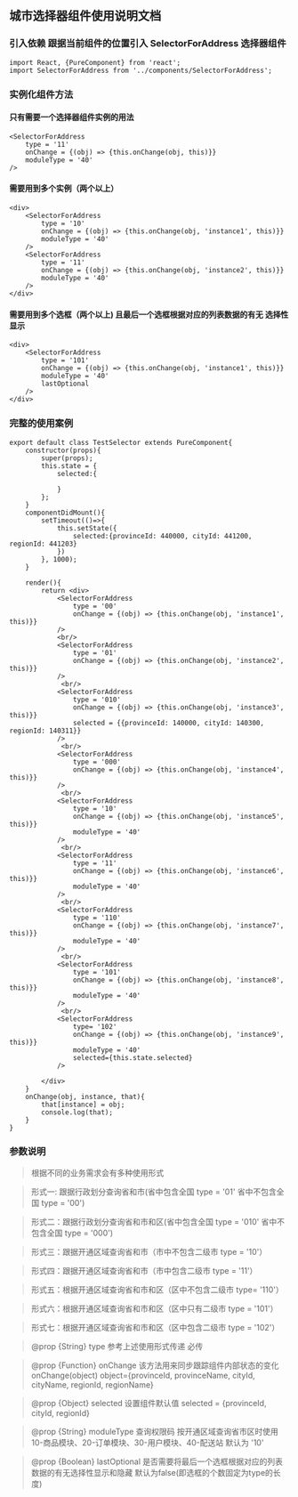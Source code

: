 ## 城市选择器组件使用说明文档

### 引入依赖 跟据当前组件的位置引入 SelectorForAddress 选择器组件
```
import React, {PureComponent} from 'react';
import SelectorForAddress from '../components/SelectorForAddress';
```

### 实例化组件方法
#### 只有需要一个选择器组件实例的用法
```
<SelectorForAddress
    type = '11'
    onChange = {(obj) => {this.onChange(obj, this)}}
    moduleType = '40'  
/>
```
#### 需要用到多个实例（两个以上）
```
<div>
    <SelectorForAddress
        type = '10'
        onChange = {(obj) => {this.onChange(obj, 'instance1', this)}}
        moduleType = '40'  
    />
    <SelectorForAddress
        type = '11'
        onChange = {(obj) => {this.onChange(obj, 'instance2', this)}}
        moduleType = '40'  
    />
</div>
```
#### 需要用到多个选框（两个以上) 且最后一个选框根据对应的列表数据的有无 选择性显示
```
<div>
    <SelectorForAddress
        type = '101'
        onChange = {(obj) => {this.onChange(obj, 'instance1', this)}}
        moduleType = '40'  
        lastOptional
    />
</div>
```

### 完整的使用案例
```
export default class TestSelector extends PureComponent{
    constructor(props){
        super(props);
        this.state = {
            selected:{

            }
        };
    }
    componentDidMount(){
        setTimeout(()=>{
            this.setState({
                selected:{provinceId: 440000, cityId: 441200, regionId: 441203}
            })
        }, 1000);
    }
   
    render(){
        return <div>
            <SelectorForAddress 
                type = '00'
                onChange = {(obj) => {this.onChange(obj, 'instance1', this)}}
            />
            <br/>
            <SelectorForAddress
                type = '01'
                onChange = {(obj) => {this.onChange(obj, 'instance2', this)}}
            />
             <br/>
            <SelectorForAddress
                type = '010'
                onChange = {(obj) => {this.onChange(obj, 'instance3', this)}}
                selected = {{provinceId: 140000, cityId: 140300, regionId: 140311}}
            />
             <br/>
            <SelectorForAddress 
                type = '000'
                onChange = {(obj) => {this.onChange(obj, 'instance4', this)}}
            />
             <br/>
            <SelectorForAddress 
                type = '10'
                onChange = {(obj) => {this.onChange(obj, 'instance5', this)}}
                moduleType = '40' 
            />
             <br/>
            <SelectorForAddress 
                type = '11'
                onChange = {(obj) => {this.onChange(obj, 'instance6', this)}}
                moduleType = '40'  
            />
             <br/>
            <SelectorForAddress 
                type = '110'
                onChange = {(obj) => {this.onChange(obj, 'instance7', this)}}
                moduleType = '40' 
            />
             <br/>
            <SelectorForAddress 
                type = '101'
                onChange = {(obj) => {this.onChange(obj, 'instance8', this)}}
                moduleType = '40' 
            />
             <br/>
            <SelectorForAddress 
                type= '102'
                onChange = {(obj) => {this.onChange(obj, 'instance9', this)}}
                moduleType = '40' 
                selected={this.state.selected}
            />
            
        </div>
    }
    onChange(obj, instance, that){
        that[instance] = obj;
        console.log(that);
    }
}
```
### 参数说明
 > 根据不同的业务需求会有多种使用形式

 > 形式一: 跟据行政划分查询省和市(省中包含全国 type = '01' 省中不包含全国 type = '00') 

 > 形式二：跟据行政划分查询省和市和区(省中包含全国 type = '010' 省中不包含全国 type = '000')

 > 形式三：跟据开通区域查询省和市（市中不包含二级市 type = '10'）

 > 形式四：跟据开通区域查询省和市（市中包含二级市 type = '11'）

 > 形式五：根据开通区域查询省和市和区（区中不包含二级市 type= '110'）

 > 形式六：根据开通区域查询省和市和区（区中只有二级市 type = '101'）

 > 形式七：根据开通区域查询省和市和区（区中包含二级市 type = '102'）

> @prop {String} type 参考上述使用形式传递 必传

> @prop {Function} onChange 该方法用来同步跟踪组件内部状态的变化 onChange(object) object={provinceId, provinceName, cityId, cityName, regionId, regionName} 

> @prop {Object} selected 设置组件默认值 selected = {provinceId, cityId, regionId}

> @prop {String} moduleType 查询权限码 按开通区域查询省市区时使用 10-商品模块、20-订单模块、30-用户模块、40-配送站 默认为 '10'

> @prop {Boolean} lastOptional  是否需要将最后一个选框根据对应的列表数据的有无选择性显示和隐藏 默认为false(即选框的个数固定为type的长度)
 
